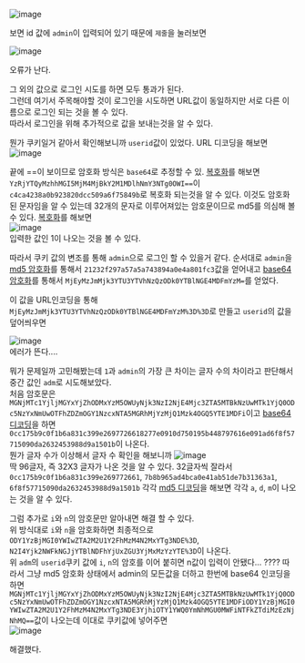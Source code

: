  ![image](https://user-images.githubusercontent.com/44055669/122842785-fcedbc00-d338-11eb-9582-a062ced1080c.png)
  

보면 id 값에 ```admin```이 입력되어 있기 때문에 ```제줄```을 눌러보면  
 
![image](https://user-images.githubusercontent.com/44055669/122842806-07a85100-d339-11eb-8bed-c4a907b4a17e.png)  

오류가 난다.  

그 외의 값으로 로그인 시도를 하면 모두 통과가 된다.  
그런데 여기서 주목해야할 것이 로그인을 시도하면 URL값이 동일하지만 서로 다른 이름으로 로그인 되는 것을 볼 수 있다.  
따라서 로그인을 위해 추가적으로 값을 보내는것을 알 수 있다.  

뭔가 쿠키일거 같아서 확인해보니까 ```userid```값이 있었다.  URL 디코딩을 해보면
![image](https://user-images.githubusercontent.com/44055669/122846453-cf0c7580-d340-11eb-8c9e-a5136ba2df0a.png)


끝에 ==이 보이므로 암호화 방식은 ```base64```로 추정할 수 있. [복호화](https://www.convertstring.com/ko/EncodeDecode/Base64Decode)를 해보면
```YzRjYTQyMzhhMGI5MjM4MjBkY2M1MDlhNmY3NTg0OWI==```이  
```c4ca4238a0b923820dcc509a6f75849b```로 복호화 되는것을 알 수 있다.
이것도 암호화된 문자임을 알 수 있는데 32개의 문자로 이루어져있는 암호문이므로 md5를 의심해 볼 수 있다. [복호화](https://www.md5online.org/md5-decrypt.html)를 해보면  
![image](https://user-images.githubusercontent.com/44055669/122846410-ba2fe200-d340-11eb-83ef-86b8800c36f2.png)  
입력한 값인 1이 나오는 것을 볼 수 있다.

따라서 쿠키 값의 변조를 통해 ```admin```으로 로그인 할 수 있을거 같다.
순서대로 ```admin```을 [md5 암호화](https://www.md5online.org/md5-encrypt.html)를 통해서 ```21232f297a57a5a743894a0e4a801fc3```값을 얻어내고 [base64 암호화](https://www.convertstring.com/ko/EncodeDecode/Base64Encode)를 통해서 ```MjEyMzJmMjk3YTU3YTVhNzQzODk0YTBlNGE4MDFmYzM=```를 얻었다.

이 값을 URL인코딩을 통해 ```MjEyMzJmMjk3YTU3YTVhNzQzODk0YTBlNGE4MDFmYzM%3D%3D```로 만들고 ```userid```의 값을 덮어씌우면  

![image](https://user-images.githubusercontent.com/44055669/122847324-6c1bde00-d342-11eb-8812-b5125ed0655f.png)  
에러가 뜬다....

뭐가 문제일까 고민해봤는데 ```1```과 ```admin```의 가장 큰 차이는 글자 수의 차이라고 판단해서 중간 값인 ```adm```로 시도해보았다.  
처음 암호문은 ```MGNjMTc1YjljMGYxYjZhODMxYzM5OWUyNjk3NzI2NjE4Mjc3ZTA5MTBkNzUwMTk1YjQ0ODc5NzYxNmUwOTFhZDZmOGY1NzcxNTA5MGRhMjYzMjQ1Mzk4OGQ5YTE1MDFi```이고 [base64 디코딩](https://www.convertstring.com/ko/EncodeDecode/Base64Decode)을 하면 ```0cc175b9c0f1b6a831c399e2697726618277e0910d750195b448797616e091ad6f8f57715090da2632453988d9a1501b```이 나온다.    
뭔가 글자 수가 이상해서 글자 수 확인을 해보니까
![image](https://user-images.githubusercontent.com/44055669/122848016-b2be0800-d343-11eb-92b0-ee0610752cb8.png)  
딱 96글자, 즉 32X3 글자가 나온 것을 알 수 있다. 32글자씩 잘라서 ```0cc175b9c0f1b6a831c399e269772661```, ```7b8b965ad4bca0e41ab51de7b31363a1```, ```6f8f57715090da2632453988d9a1501b``` 각각 [md5 디코딩](https://www.md5online.org/md5-decrypt.html)을 해보면 각각 ```a```, ```d```, ```m```이 나오는 것을 알 수 있다.  

그럼 추가로 ```i```와 ```n```의 암호문만 알아내면 해결 할 수 있다.  
위 방식대로 ```i```와 ```n```을 암호화하면 최종적으로 ```ODY1YzBjMGI0YWIwZTA2M2U1Y2FhMzM4N2MxYTg3NDE%3D```, ```N2I4Yjk2NWFkNGJjYTBlNDFhYjUxZGU3YjMxMzYzYTE%3D```이 나온다.  
위 ```adm```의 ```userid```쿠키 값에 ```i```, ```n```의 암호를 이어 붙히면 n값이 입력이 안됐다...  ????
따라서 그냥 md5 암호화 상태에서 admin의 모든값을 더하고 한번에 base64 인코딩을 하면 ```MGNjMTc1YjljMGYxYjZhODMxYzM5OWUyNjk3NzI2NjE4Mjc3ZTA5MTBkNzUwMTk1YjQ0ODc5NzYxNmUwOTFhZDZmOGY1NzcxNTA5MGRhMjYzMjQ1Mzk4OGQ5YTE1MDFiODY1YzBjMGI0YWIwZTA2M2U1Y2FhMzM4N2MxYTg3NDE3YjhiOTY1YWQ0YmNhMGU0MWFiNTFkZTdiMzEzNjNhMQ==```값이 나오는데 이대로 쿠키값에 넣어주면  
![image](https://user-images.githubusercontent.com/44055669/122849700-f9613180-d346-11eb-8cdd-1222d8f8bf8b.png)
  
 해결했다.

